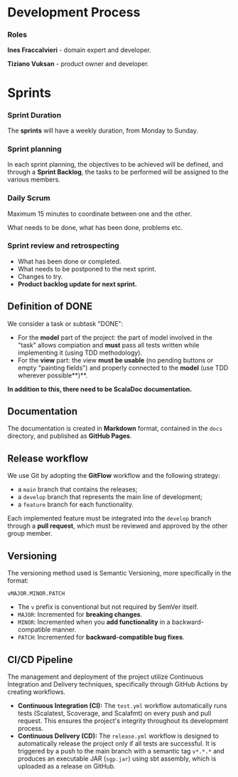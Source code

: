 # Development Process

### Roles

**Ines Fraccalvieri** - domain expert and developer.

**Tiziano Vuksan** - product owner and developer.

# Sprints
### Sprint Duration

The **sprints** will have a weekly duration, from Monday to Sunday.

### Sprint planning

In each sprint planning, the objectives to be achieved will be defined, and through a **Sprint Backlog**, the tasks to be performed will be assigned to the various members.

### Daily Scrum

Maximum 15 minutes to coordinate between one and the other.

What needs to be done, what has been done, problems etc.

### Sprint review and retrospecting

*   What has been done or completed.
*   What needs to be postponed to the next sprint.
*   Changes to try.
*   **Product backlog update for next sprint.**

## Definition of DONE

We consider a task or subtask "DONE":

*   For the **model** part of the project: the part of model involved in the "task" allows compiation and **must** pass all tests written while implementing it (using TDD methodology).
*   For the **view** part: the view **must be usable** (no pending buttons or empty "painting fields") and properly connected to the **model** (use TDD wherever possible**)**.

**In addition to this, there need to be ScalaDoc documentation.**

## Documentation

The documentation is created in **Markdown** format, contained in the `docs` directory, and published as **GitHub Pages**.

## Release workflow

We use Git by adopting the **GitFlow** workflow and the following strategy:

*   a `main` branch that contains the releases;
*   a `develop` branch that represents the main line of development;
*   a `feature` branch for each functionality.

Each implemented feature must be integrated into the `develop` branch through a **pull request**, which must be reviewed and approved by the other group member.

## Versioning

The versioning method used is Semantic Versioning, more specifically in the format:

`vMAJOR.MINOR.PATCH`

*   The `v` prefix is conventional but not required by SemVer itself.
*   `MAJOR`: Incremented for **breaking changes**.
*   `MINOR`: Incremented when you **add functionality** in a backward-compatible manner.
*   `PATCH`: Incremented for **backward-compatible bug fixes**.

  
## CI/CD Pipeline

The management and deployment of the project utilize Continuous Integration and Delivery techniques, specifically through GitHub Actions by creating workflows.

*   **Continuous Integration (CI):** The `test.yml` workflow automatically runs tests (Scalatest, Scoverage, and Scalafmt) on every push and pull request. This ensures the project's integrity throughout its development process.
*   **Continuous Delivery (CD):** The `release.yml` workflow is designed to automatically release the project only if all tests are successful. It is triggered by a push to the main branch with a semantic tag `v*.*.*` and produces an executable JAR (`sgp.jar`) using sbt assembly, which is uploaded as a release on GitHub.